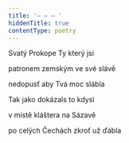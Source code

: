 ```yaml
---
title: '– – – '
hiddenTitle: true
contentType: poetry
---
```


Svatý Prokope Ty který jsi

patronem zemským ve své slávě

nedopusť aby Tvá moc slábla

Tak jako dokázals to kdysi

v místě kláštera na Sázavě

po celých Čechách zkroť už ďábla
